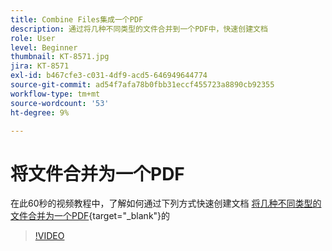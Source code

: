 ```yaml
---
title: Combine Files集成一个PDF
description: 通过将几种不同类型的文件合并到一个PDF中，快速创建文档
role: User
level: Beginner
thumbnail: KT-8571.jpg
jira: KT-8571
exl-id: b467cfe3-c031-4df9-acd5-646949644774
source-git-commit: ad54f7afa78b0fbb31eccf455723a8890cb92355
workflow-type: tm+mt
source-wordcount: '53'
ht-degree: 9%

---
```


# 将文件合并为一个PDF

在此60秒的视频教程中，了解如何通过下列方式快速创建文档 [将几种不同类型的文件合并为一个PDF](https://www.adobe.com/acrobat/online/merge-pdf.html){target="_blank"}的

>[!VIDEO](https://video.tv.adobe.com/v/336361?quality=12&learn=on&hidetitle=true)
